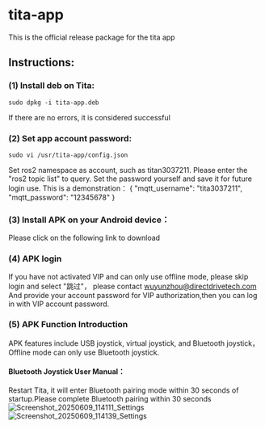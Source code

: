 # tita-app
This is the official release package for the tita app

## Instructions:

### (1) Install deb on Tita:
    sudo dpkg -i tita-app.deb
If there are no errors, it is considered successful
### (2) Set app account password:
    sudo vi /usr/tita-app/config.json
Set ros2 namespace as account, such as titan3037211. Please enter the "ros2 topic list" to query. Set the password yourself and save it for future login use.
This is a demonstration：
{
    "mqtt_username": "tita3037211",
    "mqtt_password": "12345678"
}
### (3) Install APK on your Android device：
Please click on the following link to download
### (4) APK login
If you have not activated VIP and can only use offline mode, please skip login and select "跳过"，
please contact wuyunzhou@directdrivetech.com And provide your account password for VIP authorization,then you can log in with VIP account password.
### (5) APK Function Introduction
APK features include USB joystick, virtual joystick, and Bluetooth joystick，Offline mode can only use Bluetooth joystick.
#### Bluetooth Joystick User Manual：
Restart Tita, it will enter Bluetooth pairing mode within 30 seconds of startup.Please complete Bluetooth pairing within 30 seconds
![Screenshot_20250609_114111_Settings](https://github.com/user-attachments/assets/eebbe82c-5961-4f8a-b2d8-24ed1a350aac)
![Screenshot_20250609_114139_Settings](https://github.com/user-attachments/assets/1573cc04-ac11-4967-aa17-710eba5f095a)



